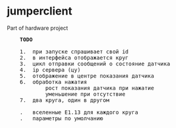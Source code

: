 # jumperclient
Part of hardware project

<pre>
	<b>TODO</b>

	1.	при запуске спрашивает свой id
	2.	в интерфейса отображается круг
	3.	цикл отправки сообщений о состояние датчика
	4.	ip сервера (цу)
	5.	отображение в центре показания датчика
	6.	обработка нажатия
			рост показания датчика при нажатие
			уменьшение при отсутствие
	7.	два круга, один в другом

	.	вселенные E1.13 для каждого круга
	.	параметры по умолчанию
</pre>